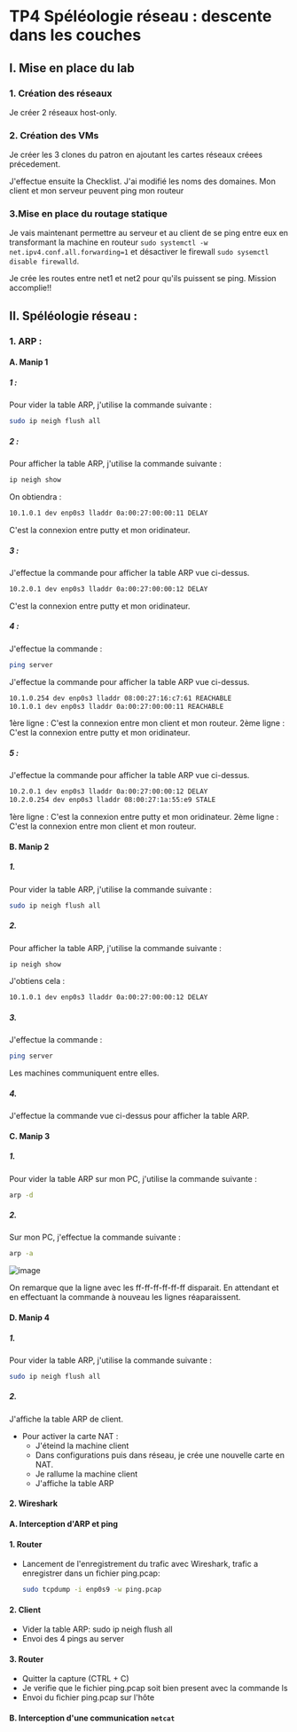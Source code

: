# TP4 Spéléologie réseau : descente dans les couches

## I. Mise en place du lab
### 1. Création des réseaux

Je créer 2 réseaux host-only.

### 2. Création des VMs

Je créer les 3 clones du patron en ajoutant les cartes réseaux créees précedement.

J'effectue ensuite la Checklist.
J'ai modifié les noms des domaines.
Mon client et mon serveur peuvent ping mon routeur 

### 3.Mise en place du routage statique

Je vais maintenant permettre au serveur et au client de se ping entre eux en transformant la machine en routeur `sudo systemctl -w net.ipv4.conf.all.forwarding=1` et désactiver le firewall `sudo sysemctl disable firewalld`.

Je crée les routes entre net1 et net2 pour qu'ils puissent se ping. 
Mission accomplie!!

## II. Spéléologie réseau :
### 1. ARP :

#### A. Manip 1
##### 1 : 
Pour vider la table ARP, j'utilise la commande suivante :
```bash
sudo ip neigh flush all
```

##### 2 :
Pour afficher la table ARP, j'utilise la commande suivante :
```bash
ip neigh show
```

On obtiendra :
```bash
10.1.0.1 dev enp0s3 lladdr 0a:00:27:00:00:11 DELAY
```
C'est la connexion entre putty et mon oridinateur.

##### 3 : 
J'effectue la commande pour afficher la table ARP vue ci-dessus.
```bash
10.2.0.1 dev enp0s3 lladdr 0a:00:27:00:00:12 DELAY
```
C'est la connexion entre putty et mon oridinateur.

##### 4 :
J'effectue la commande : 
```bash
ping server
```

J'effectue la commande pour afficher la table ARP vue ci-dessus.
```bash
10.1.0.254 dev enp0s3 lladdr 08:00:27:16:c7:61 REACHABLE
10.1.0.1 dev enp0s3 lladdr 0a:00:27:00:00:11 REACHABLE
```

1ère ligne : C'est la connexion entre mon client et mon routeur.
2ème ligne : C'est la connexion entre putty et mon oridinateur.

##### 5 :
J'effectue la commande pour afficher la table ARP vue ci-dessus.
```bash 
10.2.0.1 dev enp0s3 lladdr 0a:00:27:00:00:12 DELAY
10.2.0.254 dev enp0s3 lladdr 08:00:27:1a:55:e9 STALE
```

1ère ligne : C'est la connexion entre putty et mon oridinateur.
2ème ligne : C'est la connexion entre mon client et mon routeur.

#### B. Manip 2
##### 1.
Pour vider la table ARP, j'utilise la commande suivante :
``` bash
sudo ip neigh flush all
```

##### 2.
Pour afficher la table ARP, j'utilise la commande suivante :

```bash
ip neigh show
```
J'obtiens cela : 

```bash
10.1.0.1 dev enp0s3 lladdr 0a:00:27:00:00:12 DELAY
```

##### 3.

J'effectue la commande : 
```bash
ping server
```

Les machines communiquent entre elles.

##### 4.
J'effectue la commande vue ci-dessus pour afficher la table ARP.


#### C. Manip 3
##### 1.
Pour vider la table ARP sur mon PC, j'utilise la commande suivante : 
```bash
arp -d
```

##### 2.
Sur mon PC, j'effectue la commande suivante :
 ```bash
 arp -a
 ```
 
![image](https://github.com/ManonFargues/TP4/blob/master/arp.png)

On remarque que la ligne avec les ff-ff-ff-ff-ff-ff disparait. En attendant et en effectuant la commande à nouveau les lignes réaparaissent.

#### D. Manip 4
##### 1.
Pour vider la table ARP, j'utilise la commande suivante :
```bash
sudo ip neigh flush all
```

##### 2.
J'affiche la table ARP de client.
- Pour activer la carte NAT :
    - J'éteind la machine client
    - Dans configurations puis dans réseau, je crée une nouvelle carte en NAT.
    - Je rallume la machine client 
    - J'affiche la table ARP

#### 2. Wireshark

#### A. Interception d'ARP et ping

#### 1. Router

 - Lancement de l'enregistrement du trafic avec Wireshark, trafic a enregistrer dans un fichier ping.pcap:
     ```bash
     sudo tcpdump -i enp0s9 -w ping.pcap
     ```

#### 2. Client
- Vider la table ARP: sudo ip neigh flush all
- Envoi des 4 pings au server

#### 3. Router

- Quitter la capture (CTRL + C)
- Je verifie que le fichier ping.pcap soit bien present avec la commande ls 
- Envoi du fichier ping.pcap sur l'hôte


#### B. Interception d'une communication `netcat`



